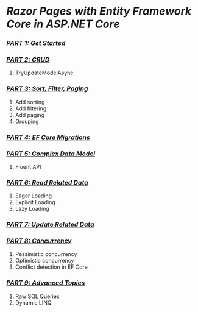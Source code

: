 # ***Razor Pages with Entity Framework Core in ASP.NET Core***

### [*PART 1: Get Started*](https://learn.microsoft.com/en-us/aspnet/core/data/ef-rp/intro?view=aspnetcore-7.0&tabs=visual-studio)

### [*PART 2: CRUD*](https://learn.microsoft.com/en-us/aspnet/core/data/ef-rp/crud?view=aspnetcore-7.0)
1. TryUpdateModelAsync

### [*PART 3: Sort, Filter, Paging*](https://learn.microsoft.com/en-us/aspnet/core/data/ef-rp/sort-filter-page?view=aspnetcore-7.0)
1. Add sorting
2. Add filtering
3. Add paging
4. Grouping

### [*PART 4: EF Core Migrations*](https://learn.microsoft.com/en-us/aspnet/core/data/ef-rp/migrations?view=aspnetcore-7.0&tabs=visual-studio)

### [*PART 5: Complex Data Model*](https://learn.microsoft.com/en-us/aspnet/core/data/ef-rp/complex-data-model?view=aspnetcore-7.0&tabs=visual-studio)
1. Fluent API

### [*PART 6: Read Related Data*](https://learn.microsoft.com/en-us/aspnet/core/data/ef-rp/read-related-data?view=aspnetcore-7.0&tabs=visual-studio)
1. Eager Loading
2. Explicit Loading
3. Lazy Loading

### [*PART 7: Update Related Data*](https://learn.microsoft.com/en-us/aspnet/core/data/ef-rp/update-related-data?view=aspnetcore-7.0)

### [*PART 8: Concurrency*](https://learn.microsoft.com/en-us/aspnet/core/data/ef-rp/update-related-data?view=aspnetcore-7.0)
1. Pessimistic concurrency
2. Optimistic concurrency
3. Conflict detection in EF Core

### [*PART 9: Advanced Topics*](https://learn.microsoft.com/en-us/aspnet/core/data/ef-mvc/advanced?view=aspnetcore-7.0)
1. Raw SQL Queries
2. Dynamic LINQ